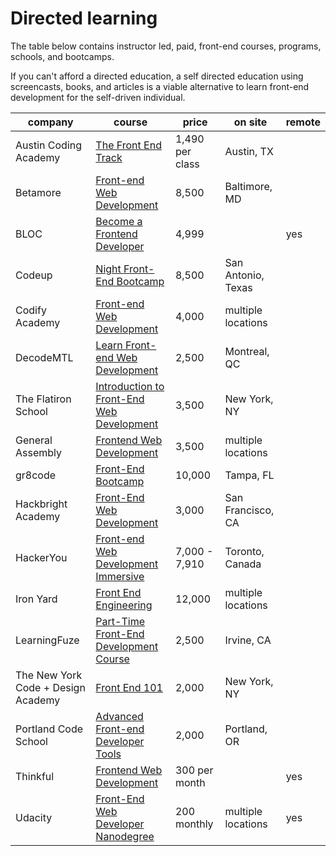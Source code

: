 # Directed learning

The table below contains instructor led, paid, front-end courses, programs, schools, and bootcamps.

If you can't afford a directed education, a self directed education using screencasts, books, and articles is a viable alternative to learn front-end development for the self-driven individual.

<table>
    <thead>
        <tr>
            <th data-field="company">company</th>
            <th data-field="model">course</th>
            <th data-field="year">price</th>
            <th data-field="onsite">on site</th>
            <th data-field="remote">remote</th>
        </tr>
    </thead>
    <tbody>     
        <tr>
            <td>Austin Coding Academy</td>
            <td><a target="_blank" href="http://www.austincodingacademy.com/front-end/">The Front End Track</a></td>
            <td>1,490 per class</td>
            <td>Austin, TX</td>
            <td></td>
        </tr>
        <tr>
            <td>Betamore</td>
            <td><a target="_blank" href="http://betamore.com/academy/front-end-web-development/">Front-end Web Development</a></td>
            <td>8,500</td>
            <td>Baltimore, MD</td>
            <td></td>
        </tr>
        <tr>
            <td>BLOC</td>
            <td><a target="_blank" href="https://www.bloc.io/frontend-development-bootcamp">Become a Frontend Developer</a></td>
            <td>4,999</td>
            <td></td>
            <td>yes</td>
        </tr>   
        <tr>
            <td>Codeup</td>
            <td><a target="_blank" href="http://codeup.com/night-bootcamp/">Night Front-End Bootcamp</a></td>
            <td>8,500</td>
            <td>San Antonio, Texas</td>
            <td></td>
        </tr>
        <tr>
            <td>Codify Academy</td>
            <td><a target="_blank" href="http://codifyacademy.com/thecourse.php">Front-end Web Development</a></td>
            <td>4,000</td>
            <td>multiple locations</td>
            <td></td>
        </tr>
        <tr>
            <td>DecodeMTL</td>
            <td><a target="_blank" href="http://www.decodemtl.com/">Learn Front-end Web Development</a></td>
            <td>2,500</td>
            <td>Montreal, QC</td>
            <td></td>
        </tr>
        <tr>
            <td>The Flatiron School</td>
            <td><a target="_blank" href="http://flatironschool.com/frontend">Introduction to Front-End Web Development</a></td>
            <td>3,500</td>
            <td>New York, NY</td>
            <td></td>
        </tr>
        <tr>
            <td>General Assembly</td>
            <td><a target="_blank" href="https://generalassemb.ly/education/front-end-web-development">Frontend Web Development</a></td>
            <td>3,500</td>
            <td>multiple locations</td>
            <td></td>
        </tr>
        <tr>
            <td>gr8code</td>
            <td><a target="_blank" href="https://gr8code.com/our-programs/front-end-bootcamp/">Front-End Bootcamp</a></td>
            <td>10,000</td>
            <td>Tampa, FL</td>
            <td></td>
        </tr>
        <tr>
            <td>Hackbright Academy</td>
            <td><a target="_blank" href="http://hackbrightacademy.com/courses/front-end-web-development/">Front-End Web Development</a></td>
            <td>3,000</td>
            <td>San Francisco, CA</td>
            <td></td>
        </tr>
        <tr>
            <td>HackerYou</td>
            <td><a target="_blank" href="http://hackeryou.com/front-end-web-development-immersive/">Front-end Web Development Immersive</a></td>
            <td>7,000 - 7,910</td>
            <td>Toronto, Canada</td>
            <td></td>
        </tr>
        <tr>
            <td>Iron Yard</td>
            <td><a target="_blank" href="http://theironyard.com/courses/front-end-engineering/">Front End Engineering</a></td>
            <td>12,000</td>
            <td>multiple locations</td>
            <td></td>
        </tr>
        <tr>
            <td>LearningFuze</td>
            <td><a target="_blank" href="http://learningfuze.com/frontend-development/">Part-Time Front-End Development Course</a></td>
            <td>2,500</td>
            <td>Irvine, CA</td>
            <td></td>
        </tr>  
        <tr>
            <td>The New York Code + Design Academy</td>
            <td><a target="_blank" href="http://nycda.com/classes/front-end-101/">Front End 101</a></td>
            <td>2,000</td>
            <td>New York, NY</td>
            <td></td>
        </tr>   
        <tr>
            <td>Portland Code School</td>
            <td><a target="_blank" href="http://www.portlandcodeschool.com/advancedfe/">Advanced Front-end Developer Tools</a></td>
            <td>2,000</td>
            <td>Portland, OR</td>
            <td></td>
        </tr>
        <tr>
            <td>Thinkful</td>
            <td><a target="_blank" href="http://www.thinkful.com/courses/learn-web-development-online">Frontend Web Development</a></td>
            <td>300 per month</td>
            <td></td>
            <td>yes</td>
        </tr>
        <tr>
            <td>Udacity</td>
            <td><a target="_blank" href="https://www.udacity.com/course/nd001">Front-End Web Developer Nanodegree</a></td>
            <td>200 monthly</td>
            <td>multiple locations</td>
            <td>yes</td>
        </tr>
    </tbody>
</table>
